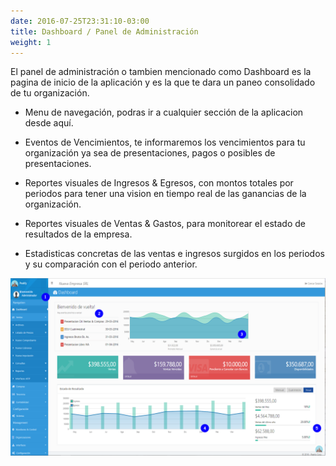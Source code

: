 ```yaml
---
date: 2016-07-25T23:31:10-03:00
title: Dashboard / Panel de Administración
weight: 1
---
```


El panel de administración o tambien mencionado como Dashboard es la pagina de inicio de la aplicación y es la que te dara un paneo consolidado de tu organización.
- Menu de navegación, podras ir a cualquier sección de la aplicacion desde aquí.

- Eventos de Vencimientos, te informaremos los vencimientos para tu organización ya sea de presentaciones, pagos o posibles de presentaciones.

- Reportes visuales de Ingresos & Egresos, con montos totales por periodos para tener una vision en tiempo real de las ganancias de la organización.

- Reportes visuales de Ventas & Gastos, para monitorear el estado de resultados de la empresa.

- Estadisticas concretas de las ventas e ingresos surgidos en los periodos y su comparación con el periodo anterior.

![Primera vista de la plataforma](/images/inicio/primervista-1.png)
